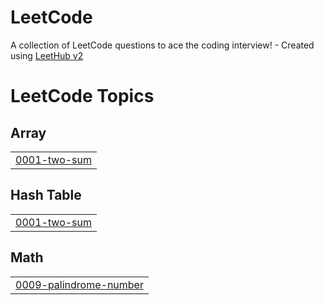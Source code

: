 # LeetCode
A collection of LeetCode questions to ace the coding interview! - Created using [LeetHub v2](https://github.com/arunbhardwaj/LeetHub-2.0)

<!---LeetCode Topics Start-->
# LeetCode Topics
## Array
|  |
| ------- |
| [0001-two-sum](https://github.com/juniniv3/LeetCode/tree/master/0001-two-sum) |
## Hash Table
|  |
| ------- |
| [0001-two-sum](https://github.com/juniniv3/LeetCode/tree/master/0001-two-sum) |
## Math
|  |
| ------- |
| [0009-palindrome-number](https://github.com/juniniv3/LeetCode/tree/master/0009-palindrome-number) |
<!---LeetCode Topics End-->